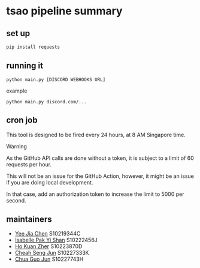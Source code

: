 # tsao pipeline summary
## set up
```sh
pip install requests
```

## running it
```
python main.py [DISCORD WEBHOOKS URL]
```

example
```
python main.py discord.com/...
```

## cron job
This tool is designed to be fired every 24 hours, at 8 AM Singapore time.

> [!Warning]
> As the GitHub API calls are done without a token, it is subject to a limit of 60 requests per hour.
>
> This will not be an issue for the GitHub Action, however, it might be an issue if you are doing local development.
>
> In that case, add an authorization token to increase the limit to 5000 per second.

## maintainers
- [Yee Jia Chen](https://github.com/jiachenyee) S10219344C
- [Isabelle Pak Yi Shan](https://github.com/isabellepakyishan) S10222456J
- [Ho Kuan Zher](https://github.com/Kuan-Zher) S10223870D
- [Cheah Seng Jun](https://github.com/DanielCheahSJ) S10227333K
- [Chua Guo Jun](https://github.com/GuojunLoser) S10227743H
